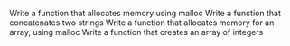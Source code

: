 Write a function that allocates memory using malloc
Write a function that concatenates two strings
Write a function that allocates memory for an array, using malloc
Write a function that creates an array of integers

